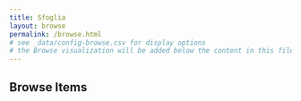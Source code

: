 ```yaml
---
title: Sfoglia
layout: browse
permalink: /browse.html
# see _data/config-browse.csv for display options
# the Browse visualization will be added below the content in this file
---
```


## Browse Items
